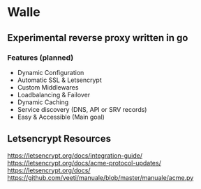 # Walle

## Experimental reverse proxy written in go

### Features (planned)

- Dynamic Configuration
- Automatic SSL & Letsencrypt
- Custom Middlewares
- Loadbalancing & Failover
- Dynamic Caching
- Service discovery (DNS, API or SRV records)
- Easy & Accessible (Main goal)

## Letsencrypt Resources

https://letsencrypt.org/docs/integration-guide/
https://letsencrypt.org/docs/acme-protocol-updates/
https://letsencrypt.org/docs/
https://github.com/veeti/manuale/blob/master/manuale/acme.py
